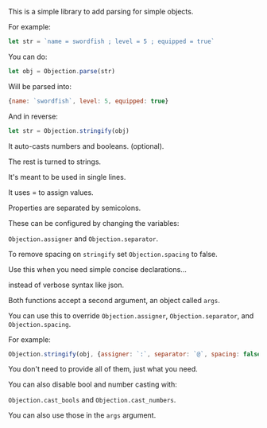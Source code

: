 This is a simple library to add parsing for simple objects.

For example:

```js
let str = `name = swordfish ; level = 5 ; equipped = true`
```

You can do:

```js
let obj = Objection.parse(str)
```

Will be parsed into:

```js
{name: `swordfish`, level: 5, equipped: true}
```

And in reverse:

```js
let str = Objection.stringify(obj)
```

It auto-casts numbers and booleans. (optional).

The rest is turned to strings.

It's meant to be used in single lines.

It uses = to assign values.

Properties are separated by semicolons.

These can be configured by changing the variables:

`Objection.assigner` and `Objection.separator`.

To remove spacing on `stringify` set `Objection.spacing` to false.

Use this when you need simple concise declarations...

instead of verbose syntax like json.

Both functions accept a second argument, an object called `args`.

You can use this to override `Objection.assigner`, `Objection.separator`, and `Objection.spacing`.

For example:

```js
Objection.stringify(obj, {assigner: `:`, separator: `@`, spacing: false})
```

You don't need to provide all of them, just what you need.

You can also disable bool and number casting with:

`Objection.cast_bools` and `Objection.cast_numbers`.

You can also use those in the `args` argument.